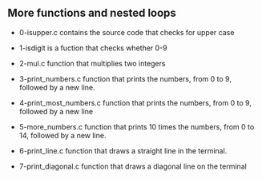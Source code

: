 ## More functions and nested loops 

* 0-isupper.c contains the source code that checks for upper case

* 1-isdigit is a fuction that checks whether 0-9

* 2-mul.c function that multiplies two integers

* 3-print_numbers.c  function that prints the numbers, from 0 to 9, followed by a new line.

* 4-print_most_numbers.c function that prints the numbers, from 0 to 9, followed by a new line

* 5-more_numbers.c function that prints 10 times the numbers, from 0 to 14, followed by a new line.

* 6-print_line.c function that draws a straight line in the terminal.

* 7-print_diagonal.c  function that draws a diagonal line on the terminal